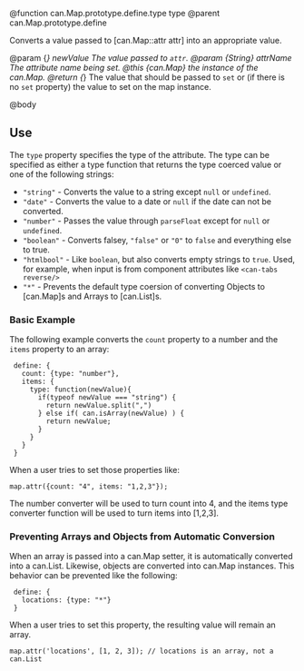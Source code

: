 @function can.Map.prototype.define.type type
@parent can.Map.prototype.define

Converts a value passed to [can.Map::attr attr] into an appropriate value.

@param {*} newValue The value passed to `attr`.
@param {String} attrName The attribute name being set.
@this {can.Map} the instance of the can.Map.
@return {*} The value that should be passed to `set` or (if there is no `set` property) the value to set on the map instance.

@body

## Use

The `type` property specifies the type of the attribute.  The type can be specified 
as either a type function that returns the type coerced value or one of the following strings:

 - `"string"` - Converts the value to a string except `null` or `undefined`.
 - `"date"` - Converts the value to a date or `null` if the date can not be converted.
 - `"number"` - Passes the value through `parseFloat` except for `null` or `undefined`.
 - `"boolean"` - Converts falsey, `"false"` or `"0"` to `false` and everything else to true.
 - `"htmlbool"` - Like `boolean`, but also converts empty strings to
   `true`. Used, for example, when input is from component attributes like
   `<can-tabs reverse/>`
 - `"*"` - Prevents the default type coersion of converting Objects to [can.Map]s and Arrays to [can.List]s.

### Basic Example

The following example converts the `count` property to a number and the `items` property to an array:

     define: {
       count: {type: "number"},
       items: {
         type: function(newValue){
           if(typeof newValue === "string") {
             return newValue.split(",")
           } else if( can.isArray(newValue) ) {
             return newValue;
           }
         }
       }
     }

When a user tries to set those properties like:

    map.attr({count: "4", items: "1,2,3"});

The number converter will be used to turn count into 4, and the items type converter function will be used to turn items into [1,2,3].

### Preventing Arrays and Objects from Automatic Conversion

When an array is passed into a can.Map setter, it is automatically converted into a can.List. Likewise, objects are converted into can.Map instances. This behavior can be prevented like the following:

     define: {
       locations: {type: "*"}
     }

When a user tries to set this property, the resulting value will remain an array.

    map.attr('locations', [1, 2, 3]); // locations is an array, not a can.List
